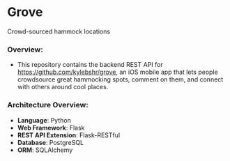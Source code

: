 # Grove

Crowd-sourced hammock locations

### Overview:

- This repository contains the backend REST API for https://github.com/kylebshr/grove, an iOS
mobile app that lets people crowdsource great hammocking spots, comment on them, and connect with
others around cool places.


### Architecture Overview:

- **Language**: Python
- **Web Framework**: Flask
- **REST API Extension**: Flask-RESTful
- **Database**: PostgreSQL
- **ORM**: SQLAlchemy
